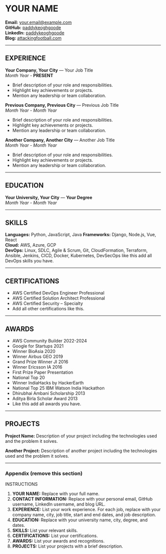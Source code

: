 # YOUR NAME

**Email:** your.email@example.com  
**GitHub:** [paddykeoghgoode](https://github.com/paddykeoghgoode)  
**LinkedIn:** [paddykeoghgoode](https://www.linkedin.com/in/paddykeoghgoode)  
**Blog:** [attackingfootball.com](http://attackingfootball.com)

---

## EXPERIENCE

**Your Company, Your City** — Your Job Title  
*Month Year* - **PRESENT**

- Brief description of your role and responsibilities.
- Highlight key achievements or projects.
- Mention any leadership or team collaboration.

**Previous Company, Previous City** — Previous Job Title  
*Month Year* - *Month Year*

- Brief description of your role and responsibilities.
- Highlight key achievements or projects.
- Mention any leadership or team collaboration.

**Another Company, Another City** — Another Job Title  
*Month Year* - *Month Year*

- Brief description of your role and responsibilities.
- Highlight key achievements or projects.
- Mention any leadership or team collaboration.

---

## EDUCATION

**Your University, Your City** — **Your Degree**  
*Month Year* - *Month Year*

---

## SKILLS

**Languages:** Python, JavaScript, Java
**Frameworks:** Django, Node.js, Vue, React  
**Cloud:** AWS, Azure, GCP  
**DevOps:** Linux, SDLC, Agile & Scrum, Git, CloudFormation, Terraform, Ansible, Jenkins, CICD, Docker, Kubernetes, DevSecOps like this add all DevOps skills you have.

---

## CERTIFICATIONS

- AWS Certified DevOps Engineer Professional
- AWS Certified Solution Architect Professional
- AWS Certified Security – Specialty
- Add all other certifications like this.

---

## AWARDS

- AWS Community Builder 2022-2024
- Google for Startups 2021
- Winner BioAsia 2020
- Winner Airbus GEO 2019
- Grand Prize Winner JI 2016
- Winner Ericsson IA 2016
- First Prize Paper Presentation
- National Top 20
- Winner IndiaHacks by HackerEarth
- National Top 25 IBM Watson India Hackathon
- Dhirubhai Ambani Scholarship 2013
- Aditya Birla Scholar Award 2013
- Like this add all awards you have.

---

## PROJECTS

**Project Name:** Description of your project including the technologies used and the problem it solves.

**Another Project:** Description of another project including the technologies used and the problem it solves.

---

### Appendix (remove this section)

INSTRUCTIONS

1. **YOUR NAME:** Replace with your full name.
2. **CONTACT INFORMATION:** Replace with your personal email, GitHub username, LinkedIn username, and blog URL.
3. **EXPERIENCE:** List your work experience. For each job, replace with your company name, city, job title, start and end dates, and job description.
4. **EDUCATION:** Replace with your university name, city, degree, and dates.
5. **SKILLS:** List your relevant skills.
6. **CERTIFICATIONS:** List your certifications.
7. **AWARDS:** List your awards and recognitions.
8. **PROJECTS:** List your projects with a brief description.
